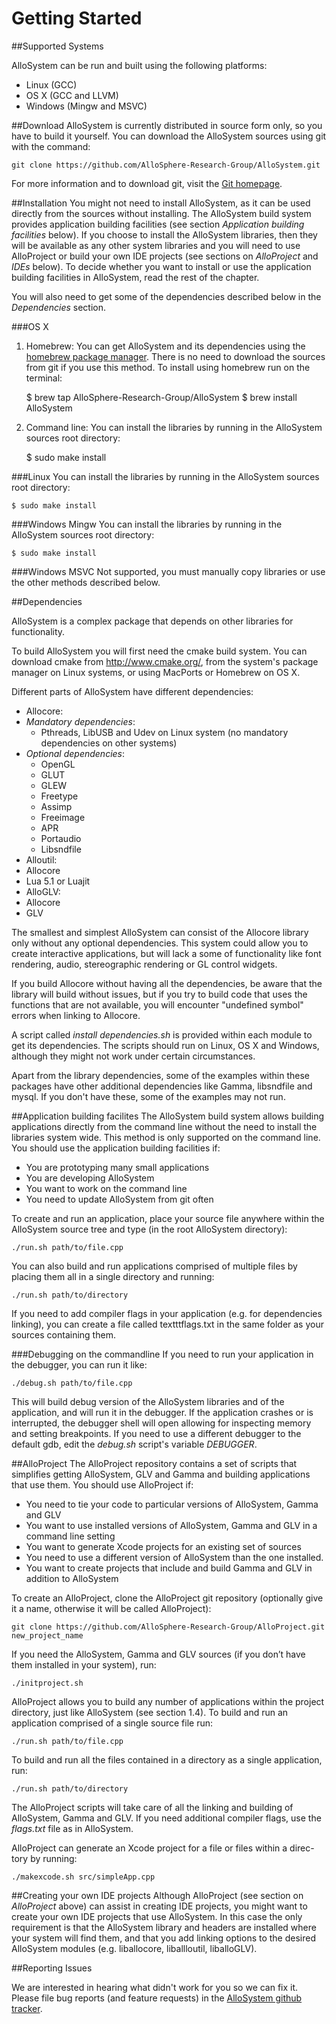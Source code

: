 # Getting Started

##Supported Systems

AlloSystem can be run and built using the following platforms:

* Linux (GCC)
* OS X (GCC and LLVM)
* Windows (Mingw and MSVC)

##Download
AlloSystem is currently distributed in source form only, so you have to build it yourself. You can download the AlloSystem sources using git with the command:

    git clone https://github.com/AlloSphere-Research-Group/AlloSystem.git
For more information and to download git, visit the [Git homepage](http://git-scm.com/).


##Installation
You might not need to install AlloSystem, as it can be used directly from the sources without installing. The AlloSystem build system provides application building facilities (see section *Application building facilities* below). If you choose to install the AlloSystem libraries, then they will be available as any other system libraries and you will need to use AlloProject or build your own IDE projects (see sections on *AlloProject* and *IDEs* below). To decide whether you want to install or use the application building facilities in AlloSystem, read the rest of the chapter.

You will also need to get some of the dependencies described below in the *Dependencies* section.

###OS X
1. Homebrew: You can get AlloSystem and its dependencies using the [homebrew package manager](http://brew.sh). There is no need to download the sources from git if you use this
method. To install using homebrew run on the terminal:


    $ brew tap AlloSphere-Research-Group/AlloSystem
    $ brew install AlloSystem

2. Command line: You can install the libraries by running in the AlloSystem
sources root directory:


    $ sudo make install

###Linux
You can install the libraries by running in the AlloSystem sources root directory:

    $ sudo make install

###Windows Mingw
You can install the libraries by running in the AlloSystem sources root directory:

    $ sudo make install

###Windows MSVC
Not supported, you must manually copy libraries or use the other methods
described below.

##Dependencies

AlloSystem is a complex package that depends on other libraries for functionality.

To build AlloSystem you will first need the cmake build system. You can download cmake from http://www.cmake.org/, from the system's package manager on Linux systems, or using MacPorts or Homebrew on OS X.

Different parts of AlloSystem have different dependencies:
* Allocore:
 * *Mandatory dependencies*:
   * Pthreads, LibUSB and Udev on Linux system (no mandatory dependencies on other systems)
 * *Optional dependencies*:
   * OpenGL
   * GLUT
   * GLEW
   * Freetype
   * Assimp
   * Freeimage
   * APR
   * Portaudio
   * Libsndfile
* Alloutil:
 * Allocore
 * Lua 5.1 or Luajit
* AlloGLV:
 * Allocore
 * GLV

The smallest and simplest AlloSystem can consist of the Allocore library only without any optional dependencies. This system could allow you to create interactive applications, but will lack a some of functionality like font rendering, audio, stereographic rendering or GL control widgets.

If you build Allocore without having all the dependencies, be aware that the library will build without issues, but if you try to build code that uses the functions that are not available, you will encounter "undefined symbol" errors when linking to Allocore.

A script called *install dependencies.sh* is provided within each module
to get its dependencies. The scripts should run on Linux, OS X and Windows,
although they might not work under certain circumstances.

Apart from the library dependencies, some of the examples within these packages have other additional dependencies like Gamma, libsndfile and mysql. If you don't have these, some of the examples may not run.


##Application building facilites
The AlloSystem build system allows building applications directly from the
command line without the need to install the libraries system wide. This method is only supported on the command line. You should use the application building facilities if:
* You are prototyping many small applications
* You are developing AlloSystem
* You want to work on the command line
* You need to update AlloSystem from git often

To create and run an application, place your source file anywhere within
the AlloSystem source tree and type (in the root AlloSystem directory):

    ./run.sh path/to/file.cpp

You can also build and run applications comprised of multiple files by placing
them all in a single directory and running:

    ./run.sh path/to/directory

If you need to add compiler flags in your application (e.g. for dependencies
linking), you can create a file called textttflags.txt in the same folder as your
sources containing them.

###Debugging on the commandline
If you need to run your application in the debugger, you can run it like:

    ./debug.sh path/to/file.cpp

This will build debug version of the AlloSystem libraries and of the application, and will run it in the debugger. If the application crashes or is interrupted, the debugger shell will open allowing for inspecting memory and
setting breakpoints. If you need to use a different debugger to the default gdb, edit the *debug.sh* script's variable *DEBUGGER*.

##AlloProject
The AlloProject repository contains a set of scripts that simplifies getting AlloSystem, GLV and Gamma and building applications that use them. You should use AlloProject if:
* You need to tie your code to particular versions of AlloSystem, Gamma
and GLV
* You want to use installed versions of AlloSystem, Gamma and GLV in a
command line setting
* You want to generate Xcode projects for an existing set of sources
* You need to use a different version of AlloSystem than the one installed.
* You want to create projects that include and build Gamma and GLV in addition to AlloSystem


To create an AlloProject, clone the AlloProject git repository (optionally
give it a name, otherwise it will be called AlloProject):

    git clone https://github.com/AlloSphere-Research-Group/AlloProject.git new_project_name

If you need the AlloSystem, Gamma and GLV sources (if you don’t have
them installed in your system), run:

    ./initproject.sh

AlloProject allows you to build any number of applications within the
project directory, just like AlloSystem (see section 1.4). To build and run
an application comprised of a single source file run:

    ./run.sh path/to/file.cpp

To build and run all the files contained in a directory as a single application,
run:

    ./run.sh path/to/directory

The AlloProject scripts will take care of all the linking and building of
AlloSystem, Gamma and GLV. If you need additional compiler flags, use the
*flags.txt* file as in AlloSystem.

AlloProject can generate an Xcode project for a file or files within a direc-
tory by running:

    ./makexcode.sh src/simpleApp.cpp

##Creating your own IDE projects
Although AlloProject (see section on *AlloProject* above) can assist in creating IDE projects, you might want to create your own IDE projects that use AlloSystem. In this case the only requirement is that the AlloSystem library and headers are
installed where your system will find them, and that you add linking options to the desired AlloSystem modules (e.g. liballocore, liballloutil, liballoGLV).

##Reporting Issues

We are interested in hearing what didn't work for you so we can fix it. Please file bug reports (and feature requests) in the [AlloSystem github tracker](https://github.com/AlloSphere-Research-Group/AlloSystem/issues).

